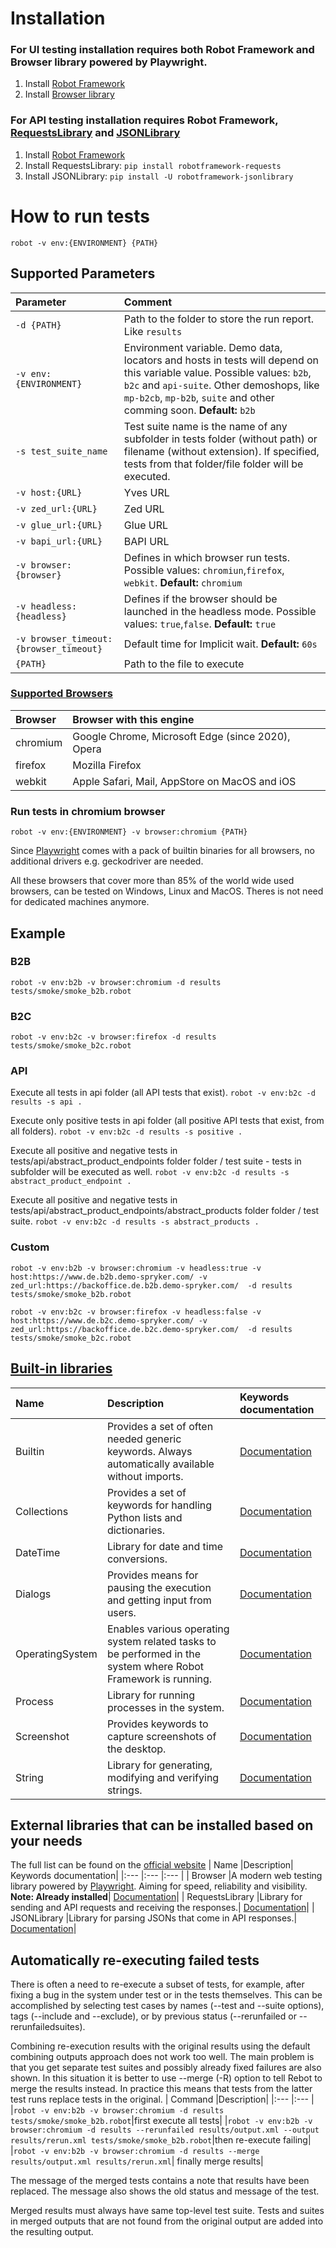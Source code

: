 # Installation

### For UI testing installation requires both Robot Framework and Browser library powered by Playwright. 
1. Install [Robot Framework](https://github.com/robotframework/robotframework/blob/master/INSTALL.rst)
2. Install [Browser library](https://robotframework-browser.org/#installation)

### For API testing installation requires Robot Framework, [RequestsLibrary](https://github.com/MarketSquare/robotframework-requests) and [JSONLibrary](https://github.com/robotframework-thailand/robotframework-jsonlibrary)
1. Install [Robot Framework](https://github.com/robotframework/robotframework/blob/master/INSTALL.rst)
2. Install RequestsLibrary: `pip install robotframework-requests`
3. Install JSONLibrary: `pip install -U robotframework-jsonlibrary`

# How to run tests

`robot -v env:{ENVIRONMENT} {PATH}`

## Supported Parameters

| Parameter | Comment |
|:--- |:--- |
| `-d {PATH}` | Path to the folder to store the run report. Like `results` |
| `-v env:{ENVIRONMENT}` | Environment variable. Demo data, locators and hosts in tests will depend on this variable value. Possible values: `b2b`, `b2c` and `api-suite`. Other demoshops, like `mp-b2cb`, `mp-b2b`, `suite` and other comming soon. **Default:** `b2b` |
| `-s test_suite_name` | Test suite name is the name of any subfolder in tests folder (without path) or filename (without extension). If specified, tests from that folder/file folder will be executed.|
| `-v host:{URL}` | Yves URL |
| `-v zed_url:{URL}` | Zed URL |
| `-v glue_url:{URL}` | Glue URL |
| `-v bapi_url:{URL}` | BAPI URL |
| `-v browser:{browser}`|Defines in which browser run tests. Possible values: `chromiun`,`firefox`, `webkit`. **Default:** `chromium`|
| `-v headless:{headless}` |Defines if the browser should be launched in the headless mode. Possible values: `true`,`false`. **Default:** `true`|
| `-v browser_timeout:{browser_timeout}` |Default time for Implicit wait. **Default:** `60s`|
| `{PATH}` | Path to the file to execute|

### [Supported Browsers](https://marketsquare.github.io/robotframework-browser/Browser.html#SupportedBrowsers)
| Browser  	|Browser with this engine|
|:--- |:--- |
|chromium| 	Google Chrome, Microsoft Edge (since 2020), Opera|
|firefox| 	Mozilla Firefox|
|webkit| 	Apple Safari, Mail, AppStore on MacOS and iOS|

### Run tests in chromium browser

`robot -v env:{ENVIRONMENT} -v browser:chromium {PATH}`

Since [Playwright](https://github.com/microsoft/playwright) comes with a pack of builtin binaries for all browsers, no additional drivers e.g. geckodriver are needed.

All these browsers that cover more than 85% of the world wide used browsers, can be tested on Windows, Linux and MacOS. Theres is not need for dedicated machines anymore.

## Example

### B2B

`robot -v env:b2b -v browser:chromium -d results tests/smoke/smoke_b2b.robot`

### B2C

`robot -v env:b2c -v browser:firefox -d results tests/smoke/smoke_b2c.robot`

### API

Execute all tests in api folder (all API tests that exist).
`robot -v env:b2c -d results -s api .`

Execute only positive tests in api folder (all positive API tests that exist, from all folders).
`robot -v env:b2c -d results -s positive .`

Execute all positive and negative tests in tests/api/abstract_product_endpoints folder folder / test suite - tests in subfolder will be executed as well.
`robot -v env:b2c -d results -s abstract_product_endpoint .`

Execute all positive and negative tests in tests/api/abstract_product_endpoints/abstract_products folder folder / test suite.
`robot -v env:b2c -d results -s abstract_products .`

### Custom

`robot -v env:b2b -v browser:chromium -v headless:true -v host:https://www.de.b2b.demo-spryker.com/ -v zed_url:https://backoffice.de.b2b.demo-spryker.com/  -d results tests/smoke/smoke_b2b.robot`

`robot -v env:b2c -v browser:firefox -v headless:false -v host:https://www.de.b2c.demo-spryker.com/ -v zed_url:https://backoffice.de.b2c.demo-spryker.com/  -d results tests/smoke/smoke_b2c.robot`


## [Built-in libraries](https://robotframework.org/?tab=builtin#resources)
| Name  	|Description| Keywords documentation|
|:--- |:--- |:--- |
| Builtin |Provides a set of often needed generic keywords. Always automatically available without imports.| [Documentation](https://robotframework.org/robotframework/latest/libraries/BuiltIn.html)|
| Collections |Provides a set of keywords for handling Python lists and dictionaries.| [Documentation](https://robotframework.org/robotframework/latest/libraries/Collections.html)|
| DateTime |Library for date and time conversions.| [Documentation](https://robotframework.org/robotframework/latest/libraries/DateTime.html)|
| Dialogs |Provides means for pausing the execution and getting input from users.| [Documentation](https://robotframework.org/robotframework/latest/libraries/Dialogs.html)|
| OperatingSystem |Enables various operating system related tasks to be performed in the system where Robot Framework is running.| [Documentation](https://robotframework.org/robotframework/latest/libraries/OperatingSystem.html)|
| Process |Library for running processes in the system.| [Documentation](https://robotframework.org/robotframework/latest/libraries/Process.html)|
| Screenshot |Provides keywords to capture screenshots of the desktop.| [Documentation](https://robotframework.org/robotframework/latest/libraries/Screenshot.html)|
| String |Library for generating, modifying and verifying strings.| [Documentation](https://robotframework.org/robotframework/latest/libraries/String.html)|

## External libraries that can be installed based on your needs
The full list can be found on the [official website](https://robotframework.org/?tab=libraries#resources)
| Name  	|Description| Keywords documentation|
|:--- |:--- |:--- |
| Browser |A modern web testing library powered by [Playwright]((https://github.com/microsoft/playwright)). Aiming for speed, reliability and visibility. **Note: Already installed**| [Documentation](https://marketsquare.github.io/robotframework-browser/Browser.html)|
| RequestsLibrary |Library for sending and API requests and receiving the responses.| [Documentation](https://marketsquare.github.io/robotframework-requests/doc/RequestsLibrary.html)|
| JSONLibrary |Library for parsing JSONs that come in API responses.| [Documentation](https://robotframework-thailand.github.io/robotframework-jsonlibrary/JSONLibrary.html)|

## Automatically re-executing failed tests
There is often a need to re-execute a subset of tests, for example, after fixing a bug in the system under test or in the tests themselves. This can be accomplished by selecting test cases by names (--test and --suite options), tags (--include and --exclude), or by previous status (--rerunfailed or --rerunfailedsuites).

Combining re-execution results with the original results using the default combining outputs approach does not work too well. The main problem is that you get separate test suites and possibly already fixed failures are also shown. In this situation it is better to use --merge (-R) option to tell Rebot to merge the results instead. In practice this means that tests from the latter test runs replace tests in the original.
| Command  	|Description| 
|:--- |:--- |
|`robot -v env:b2b -v browser:chromium -d results tests/smoke/smoke_b2b.robot`|first execute all tests|
|`robot -v env:b2b -v browser:chromium -d results --rerunfailed results/output.xml --output results/rerun.xml tests/smoke/smoke_b2b.robot`|then re-execute failing|
|`robot -v env:b2b -v browser:chromium -d results --merge results/output.xml results/rerun.xml`| finally merge results|

The message of the merged tests contains a note that results have been replaced. The message also shows the old status and message of the test.

Merged results must always have same top-level test suite. Tests and suites in merged outputs that are not found from the original output are added into the resulting output.


